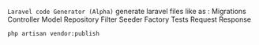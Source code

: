 `Laravel code Generator (Alpha)`
generate laravel files
like as :
Migrations
Controller
Model
Repository
Filter
Seeder
Factory
Tests
Request
Response

```
php artisan vendor:publish
```
